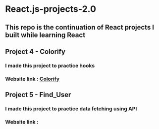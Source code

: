 # React.js-projects-2.0

## This repo is the continuation of React projects I built while learning React

## Project 4 - Colorify
### I made this project to practice hooks
### Website link : [Colorify](https://colorify-zeta.vercel.app/)

## Project 5 - Find_User
### I made this project to practice data fetching using API 
### Website link : 

